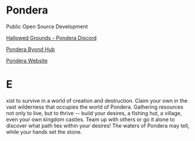 # Pondera
Public Open Source Development

<a href="https://discord.gg/2ZGz38FK4w">Hallowed Grounds - Pondera Discord</a>

<a href="http://www.byond.com/games/AERProductions/Pondera">Pondera Byond Hub</a>

<a href="https://www.aerproductions.com/pond/">Pondera Website</a>

# E
xist to survive in a world of creation and destruction. Claim your own in the vast wilderness that occupies the world of Pondera. Gathering resources not only to live, but to thrive -- build your desires, a fishing hut, a village, even your own kingdom castles. Team up with others or go it alone to discover what path lies within your desires! The waters of Pondera may tell, while your hands set the stone.


